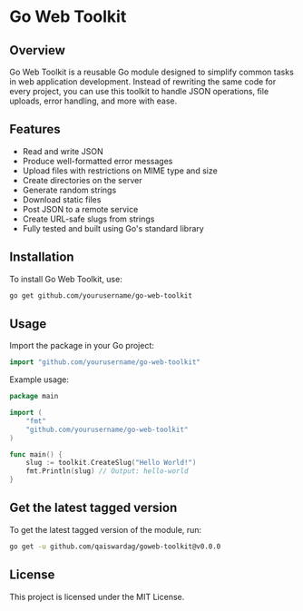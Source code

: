 # Go Web Toolkit

## Overview

Go Web Toolkit is a reusable Go module designed to simplify common tasks in web application development. Instead of rewriting the same code for every project, you can use this toolkit to handle JSON operations, file uploads, error handling, and more with ease.

## Features

- Read and write JSON
- Produce well-formatted error messages
- Upload files with restrictions on MIME type and size
- Create directories on the server
- Generate random strings
- Download static files
- Post JSON to a remote service
- Create URL-safe slugs from strings
- Fully tested and built using Go's standard library

## Installation

To install Go Web Toolkit, use:

```sh
go get github.com/yourusername/go-web-toolkit
```

## Usage

Import the package in your Go project:

```go
import "github.com/yourusername/go-web-toolkit"
```

Example usage:

```go
package main

import (
    "fmt"
    "github.com/yourusername/go-web-toolkit"
)

func main() {
    slug := toolkit.CreateSlug("Hello World!")
    fmt.Println(slug) // Output: hello-world
}
```

## Get the latest tagged version

To get the latest tagged version of the module, run:

```sh
go get -u github.com/qaiswardag/goweb-toolkit@v0.0.0
```

## License

This project is licensed under the MIT License.

